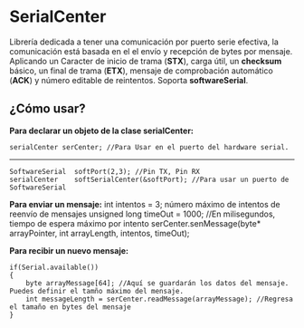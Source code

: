 # SerialCenter
Librería dedicada a tener una comunicación por puerto serie efectiva, la comunicación está basada en el el envío y recepción de bytes por mensaje. Aplicando un Caracter de inicio de trama (**STX**), carga útil, un **checksum** básico, un final de trama (**ETX**), mensaje de comprobación automático (**ACK**) y número editable de reintentos. Soporta **softwareSerial**.



## ¿Cómo usar?
**Para declarar un objeto de la clase serialCenter:**

	serialCenter serCenter; //Para Usar en el puerto del hardware serial.

--------------------------------------------------------------------------------------------
	SoftwareSerial	softPort(2,3); //Pin TX, Pin RX
	serialCenter	softSerialCenter(&softPort); //Para usar un puerto de SoftwareSerial

**Para enviar un mensaje:**
	int intentos = 3; número máximo de intentos de reenvío de mensajes
	unsigned long timeOut = 1000; //En milisegundos, tiempo de espera máximo por intento
	serCenter.senMessage(byte* arrayPointer, int arrayLength, intentos, timeOut);

**Para recibir un nuevo mensaje:**

	if(Serial.available())
	{
		byte arrayMessage[64]; //Aquí se guardarán los datos del mensaje. Puedes definir el tamño máximo del mensaje.
		int messageLength = serCenter.readMessage(arrayMessage); //Regresa el tamaño en bytes del mensaje
	}
